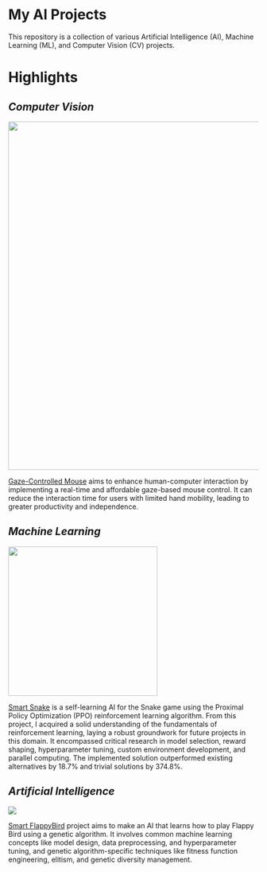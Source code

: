 # My AI Projects

This repository is a collection of various Artificial Intelligence (AI), Machine Learning (ML), and Computer Vision (CV) projects. 

# Highlights
 
## *Computer Vision*

<img src='https://raw.githubusercontent.com/Juhyung8371/AI-Projects/main/Computer%20Vision/Gaze%20Mouse/images/click.gif' width=700>

[Gaze-Controlled Mouse](https://github.com/Juhyung8371/AI-Projects/tree/main/Computer%20Vision/Gaze%20Mouse) aims to enhance human-computer interaction by implementing a real-time and affordable gaze-based mouse control. It can reduce the interaction time for users with limited hand mobility, leading to greater productivity and independence.

## *Machine Learning*

<img src="https://github.com/Juhyung8371/AI-Projects/blob/main/Reinforcement%20Learning/Smart%20Snake%20PPO/readme_image/final_result.gif?raw=true" width="300">

[Smart Snake](https://github.com/Juhyung8371/AI-Projects/tree/main/Reinforcement%20Learning/Smart%20Snake%20PPO) is a self-learning AI for the Snake game using the Proximal Policy Optimization (PPO) reinforcement learning algorithm. From this project, I acquired a solid understanding of the fundamentals of reinforcement learning, laying a robust groundwork for future projects in this domain. It encompassed critical research in model selection, reward shaping, hyperparameter tuning, custom environment development, and parallel computing. The implemented solution outperformed existing alternatives by 18.7% and trivial solutions by 374.8%.

## *Artificial Intelligence*

<img src="https://github.com/Juhyung8371/AI-Projects/blob/main/Genetic%20Algorithm/Smart%20Flappybird/readme_image/after.gif?raw=true">

[Smart FlappyBird](https://github.com/Juhyung8371/AI-Projects/tree/main/Genetic%20Algorithm/Smart%20Flappybird) project aims to make an AI that learns how to play Flappy Bird using a genetic algorithm. It involves common machine learning concepts like model design, data preprocessing, and hyperparameter tuning, and genetic algorithm-specific techniques like fitness function engineering, elitism, and genetic diversity management. 
